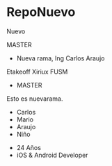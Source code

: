 # RepoNuevo

Nuevo

MASTER

- Nueva rama, Ing Carlos Araujo

Etakeoff
Xiriux
FUSM

- MASTER

Esto es nuevarama.

* Carlos
* Mario
* Araujo
* Niño

- 24 Años
- iOS & Android Developer